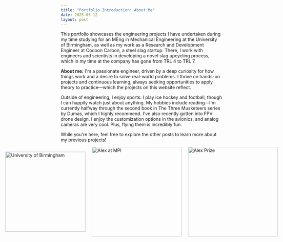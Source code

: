 ```yaml
---
title: "Portfolio Introduction: About Me"
date: 2025-05-12
layout: post
---
```

This portfolio showcases the engineering projects I have undertaken during my time studying for an MEng in Mechanical Engineering at the University of Birmingham, as well as my work as a Research and Development Engineer at Cocoon Carbon, 
a steel slag startup. There, I work with engineers and scientists in developing a novel slag upcycling process, which in my time at the company has gone from TRL 4 to TRL 7.

<b>About me:</b>
I'm a passionate engineer, driven by a deep curiosity for how things work and a desire to solve real-world problems. 
I thrive on hands-on projects and continuous learning, always seeking opportunities to apply theory to practice—which the projects on this website reflect.

Outside of engineering, I enjoy sports: I play ice hockey and football, though I can happily watch just about anything.
My hobbies include reading—I'm currently halfway through the second book in The Three Musketeers series by Dumas, which I highly recommend. 
I've also recently gotten into FPV drone design. I enjoy the customization options in the avionics, and analog cameras are very cool. Plus, flying them is incredibly fun.

While you're here, feel free to explore the other posts to learn more about my previous projects!

<div style="display: flex; gap: 20px; align-items: center; justify-content: center;">
  <img src="https://alexdawes-01.github.io/AlexDawes-Engineering_Portfolio/assets/images/UOB-logo.PNG" alt="University of Birmingham" width="250" />
  <img src="https://alexdawes-01.github.io/AlexDawes-Engineering_Portfolio/assets/images/Alex_MPI.PNG" alt="Alex at MPI" width="280" />
  <img src="https://alexdawes-01.github.io/AlexDawes-Engineering_Portfolio/assets/images/Alex-Prize.PNG" alt="Alex Prize" width="280" />
</div>
